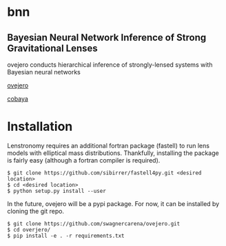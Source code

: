 # bnn
## Bayesian Neural Network Inference of Strong Gravitational Lenses
ovejero conducts hierarchical inference of strongly-lensed systems with Bayesian neural networks

[ovejero](https://github.com/swagnercarena/ovejero/tree/master)

[cobaya](https://github.com/CobayaSampler/cobaya/tree/master)


# Installation
Lenstronomy requires an additional fortran package (fastell) to run lens models with elliptical mass distributions. Thankfully, installing the package is fairly easy (although a fortran compiler is required).

```
$ git clone https://github.com/sibirrer/fastell4py.git <desired location>
$ cd <desired location>
$ python setup.py install --user
```

In the future, ovejero will be a pypi package. For now, it can be installed by cloning the git repo.

```
$ git clone https://github.com/swagnercarena/ovejero.git
$ cd overjero/
$ pip install -e . -r requirements.txt
```
